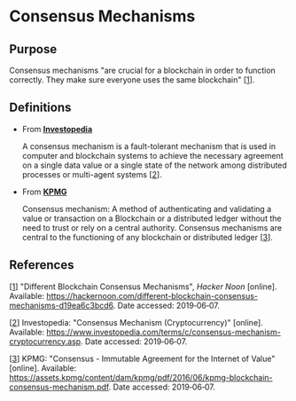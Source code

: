 # Consensus Mechanisms

## Purpose

Consensus mechanisms "are crucial for a blockchain in order to function correctly. They make sure everyone uses the same 
blockchain" [[1]].



## Definitions

- From [<u>**Investopedia**</u>](https://www.investopedia.com/terms/c/consensus-mechanism-cryptocurrency.asp)

  A consensus mechanism is a fault-tolerant mechanism that is used in computer and blockchain systems to achieve the 
  necessary agreement on a single data value or a single state of the network among distributed processes or multi-agent 
  systems [[2]].

- From [**<u>KPMG</u>**](https://assets.kpmg.com/content/dam/kpmg/pdf/2016/06/kpmg-blockchain-consensus-mechanism.pdf)

  Consensus mechanism: A method of authenticating and validating a value or transaction on a Blockchain or a distributed 
  ledger without the need to trust or rely on a central authority. Consensus mechanisms are central to the functioning of 
  any blockchain or distributed ledger [[3]].

## References

[[1]] "Different Blockchain Consensus Mechanisms", *Hacker Noon* [online]. 
Available: <https://hackernoon.com/different-blockchain-consensus-mechanisms-d19ea6c3bcd6>. Date accessed: 2019&#8209;06&#8209;07.

[1]: https://hackernoon.com/different-blockchain-consensus-mechanisms-d19ea6c3bcd6
"Different Blockchain Consensus Mechanisms"

[[2]] Investopedia: "Consensus Mechanism (Cryptocurrency)" [online]. 
Available: <https://www.investopedia.com/terms/c/consensus-mechanism-cryptocurrency.asp>. Date accessed: 2019&#8209;06&#8209;07.

[2]: https://www.investopedia.com/terms/c/consensus-mechanism-cryptocurrency.asp
"Consensus Mechanism (Cryptocurrency)"

[[3]] KPMG: "Consensus - Immutable Agreement for the Internet of Value" [online]. 
Available: <https://assets.kpmg/content/dam/kpmg/pdf/2016/06/kpmg-blockchain-consensus-mechanism.pdf>. 
Date accessed: 2019&#8209;06&#8209;07.

[3]: https://assets.kpmg/content/dam/kpmg/pdf/2016/06/kpmg-blockchain-consensus-mechanism.pdf
"Consensus - Immutable Agreement for the Internet of Value"